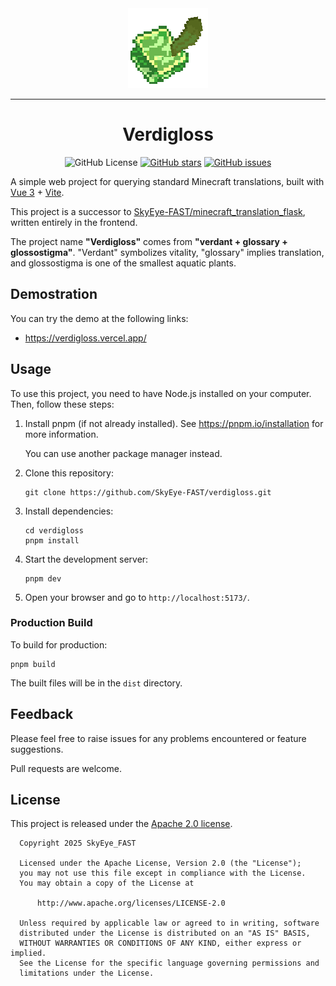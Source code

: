 <div align="center">
<img src="https://raw.githubusercontent.com/SkyEye-FAST/verdigloss/master/src/assets/images/icon.png">

----

# Verdigloss

![GitHub License](https://img.shields.io/github/license/SkyEye-FAST/verdigloss)
[![GitHub stars](https://img.shields.io/github/stars/SkyEye-FAST/verdigloss)](https://github.com/SkyEye-FAST/verdigloss/stargazers)
[![GitHub issues](https://img.shields.io/github/issues/SkyEye-FAST/verdigloss)](https://github.com/SkyEye-FAST/verdigloss/issues)
</div>

A simple web project for querying standard Minecraft translations, built with [Vue 3](https://vuejs.org/) + [Vite](https://vite.dev/).

This project is a successor to [SkyEye-FAST/minecraft_translation_flask](https://github.com/SkyEye-FAST/minecraft_translation_flask), written entirely in the frontend.

The project name **"Verdigloss"** comes from **"verdant + glossary + glossostigma"**. "Verdant" symbolizes vitality, "glossary" implies translation, and glossostigma is one of the smallest aquatic plants.

## Demostration

You can try the demo at the following links:

* <https://verdigloss.vercel.app/>

## Usage

To use this project, you need to have Node.js installed on your computer. Then, follow these steps:

1. Install pnpm (if not already installed). See <https://pnpm.io/installation> for more information.

   You can use another package manager instead.

2. Clone this repository:

   ```shell
   git clone https://github.com/SkyEye-FAST/verdigloss.git
   ```

3. Install dependencies:

   ```shell
   cd verdigloss
   pnpm install
   ```

4. Start the development server:

   ```shell
   pnpm dev
   ```

5. Open your browser and go to `http://localhost:5173/`.

### Production Build

To build for production:

```shell
pnpm build
```

The built files will be in the `dist` directory.

## Feedback

Please feel free to raise issues for any problems encountered or feature suggestions.

Pull requests are welcome.

## License

This project is released under the [Apache 2.0 license](LICENSE).

``` text
  Copyright 2025 SkyEye_FAST

  Licensed under the Apache License, Version 2.0 (the "License");
  you may not use this file except in compliance with the License.
  You may obtain a copy of the License at

      http://www.apache.org/licenses/LICENSE-2.0

  Unless required by applicable law or agreed to in writing, software
  distributed under the License is distributed on an "AS IS" BASIS,
  WITHOUT WARRANTIES OR CONDITIONS OF ANY KIND, either express or implied.
  See the License for the specific language governing permissions and
  limitations under the License.
```
